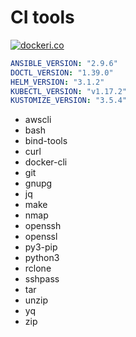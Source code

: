 # CI tools

[![dockeri.co](https://dockeri.co/image/yuccastream/ci-tools)](https://hub.docker.com/r/yuccastream/ci-tools)  

```yaml
ANSIBLE_VERSION: "2.9.6"
DOCTL_VERSION: "1.39.0"
HELM_VERSION: "3.1.2"
KUBECTL_VERSION: "v1.17.2"
KUSTOMIZE_VERSION: "3.5.4"
```

* awscli
* bash
* bind-tools
* curl
* docker-cli
* git
* gnupg
* jq
* make
* nmap
* openssh
* openssl
* py3-pip
* python3
* rclone
* sshpass
* tar
* unzip
* yq
* zip
